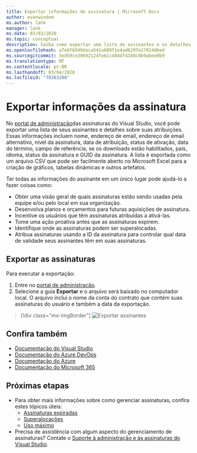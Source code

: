 ```yaml
---
title: Exportar informações de assinatura | Microsoft Docs
author: evanwindom
ms.author: lank
manager: lank
ms.date: 03/03/2020
ms.topic: conceptual
description: Saiba como exportar uma lista de assinantes e os detalhes de suas atribuições de assinatura.
ms.openlocfilehash: a7e6f6040daca541a689f1e4ad6297e17014dbed
ms.sourcegitcommit: 3ed59ce39692124fe61c484df4348c0b9abee9b9
ms.translationtype: MT
ms.contentlocale: pt-BR
ms.lasthandoff: 03/04/2020
ms.locfileid: "78263208"
---
```

# <a name="export-subscription-information"></a>Exportar informações da assinatura
No [portal de administração](https://manage.visualstudio.com)das assinaturas do Visual Studio, você pode exportar uma lista de seus assinantes e detalhes sobre suas atribuições. Essas informações incluem nome, endereço de email, endereço de email alternativo, nível da assinatura, data de atribuição, status de ativação, data do término, campo de referência, se os downloads estão habilitados, país, idioma, status da assinatura e GUID da assinatura.  A lista é exportada como um arquivo CSV que pode ser facilmente aberto no Microsoft Excel para a criação de gráficos, tabelas dinâmicas e outros artefatos.

Ter todas as informações do assinante em um único lugar pode ajudá-lo a fazer coisas como:
- Obter uma visão geral de quais assinaturas estão sendo usadas pela equipe e/ou pelo local em sua organização.
- Desenvolva planos e orçamentos para futuras aquisições de assinatura. 
- Incentive os usuários que têm assinaturas atribuídas a ativá-las.
- Tome uma ação proativa antes que as assinaturas expirem.  
- Identifique onde as assinaturas podem ser superalocadas. 
- Atribua assinaturas usando a ID da assinatura para controlar qual data de validade seus assinantes têm em suas assinaturas. 

## <a name="export-your-subscriptions"></a>Exportar as assinaturas
Para executar a exportação:
1. Entre no [portal de administração](https://manage.visualstudio.com).
2. Selecione a guia **Exportar** e o arquivo será baixado no computador local. O arquivo inclui o nome da conta do contrato que contém suas assinaturas do usuário e também a data da exportação.
> [!div class="mx-imgBorder"]
> ![Exportar assinantes](_img/exporting-subscriptions/exporting-subscriptions.png)

## <a name="see-also"></a>Confira também
- [Documentação do Visual Studio](https://docs.microsoft.com/visualstudio/)
- [Documentação do Azure DevOps](https://docs.microsoft.com/azure/devops/)
- [Documentação do Azure](https://docs.microsoft.com/azure/)
- [Documentação do Microsoft 365](https://docs.microsoft.com/microsoft-365/)

## <a name="next-steps"></a>Próximas etapas
- Para obter mais informações sobre como gerenciar assinaturas, confira estes tópicos úteis:
    - [Assinaturas expiradas](handle-expired-license.md)
    - [Superalocações](handle-overclaimed-license.md)
    - [Uso máximo](maximum-usage.md)
- Precisa de assistência com algum aspecto do gerenciamento de assinaturas?  Contate o [Suporte à administração e às assinaturas do Visual Studio](https://visualstudio.microsoft.com/support/support-overview-vs).


